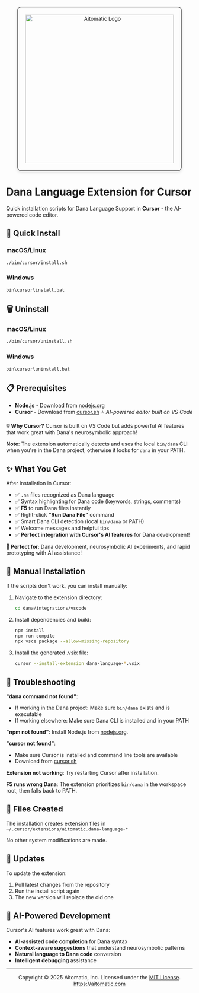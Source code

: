 <p align="center">
  <img src="https://cdn.prod.website-files.com/62a10970901ba826988ed5aa/62d942adcae82825089dabdb_aitomatic-logo-black.png" alt="Aitomatic Logo" width="400" style="border: 2px solid #666; border-radius: 10px; padding: 20px; box-shadow: 0 4px 8px rgba(0,0,0,0.1);"/>
</p>

# Dana Language Extension for Cursor

Quick installation scripts for Dana Language Support in **Cursor** - the AI-powered code editor.

## 🚀 Quick Install

### macOS/Linux
```bash
./bin/cursor/install.sh
```

### Windows
```cmd
bin\cursor\install.bat
```

## 🗑️ Uninstall

### macOS/Linux
```bash
./bin/cursor/uninstall.sh
```

### Windows
```cmd
bin\cursor\uninstall.bat
```

## 📋 Prerequisites

- **Node.js** - Download from [nodejs.org](https://nodejs.org/)
- **Cursor** - Download from [cursor.sh](https://cursor.sh/) ⭐ *AI-powered editor built on VS Code*

**💡 Why Cursor?** Cursor is built on VS Code but adds powerful AI features that work great with Dana's neurosymbolic approach!

**Note**: The extension automatically detects and uses the local `bin/dana` CLI when you're in the Dana project, otherwise it looks for `dana` in your PATH.

## ✨ What You Get

After installation in Cursor:
- ✅ `.na` files recognized as Dana language
- ✅ Syntax highlighting for Dana code (keywords, strings, comments)
- ✅ **F5** to run Dana files instantly
- ✅ Right-click **"Run Dana File"** command
- ✅ Smart Dana CLI detection (local `bin/dana` or PATH)
- ✅ Welcome messages and helpful tips
- ✅ **Perfect integration with Cursor's AI features** for Dana development!

**🎯 Perfect for**: Dana development, neurosymbolic AI experiments, and rapid prototyping with AI assistance!

## 🔧 Manual Installation

If the scripts don't work, you can install manually:

1. Navigate to the extension directory:
   ```bash
   cd dana/integrations/vscode
   ```

2. Install dependencies and build:
   ```bash
   npm install
   npm run compile
   npx vsce package --allow-missing-repository
   ```

3. Install the generated .vsix file:
   ```bash
   cursor --install-extension dana-language-*.vsix
   ```

## 🐛 Troubleshooting

**"dana command not found"**: 
- If working in the Dana project: Make sure `bin/dana` exists and is executable
- If working elsewhere: Make sure Dana CLI is installed and in your PATH

**"npm not found"**: Install Node.js from [nodejs.org](https://nodejs.org/).

**"cursor not found"**: 
- Make sure Cursor is installed and command line tools are available
- Download from [cursor.sh](https://cursor.sh/)

**Extension not working**: Try restarting Cursor after installation.

**F5 runs wrong Dana**: The extension prioritizes `bin/dana` in the workspace root, then falls back to PATH.

## 📁 Files Created

The installation creates extension files in `~/.cursor/extensions/aitomatic.dana-language-*`

No other system modifications are made.

## 🔄 Updates

To update the extension:
1. Pull latest changes from the repository
2. Run the install script again
3. The new version will replace the old one

## 🤖 AI-Powered Development

Cursor's AI features work great with Dana:
- **AI-assisted code completion** for Dana syntax
- **Context-aware suggestions** that understand neurosymbolic patterns
- **Natural language to Dana code** conversion
- **Intelligent debugging** assistance 

---
<p align="center">
Copyright © 2025 Aitomatic, Inc. Licensed under the <a href="../../LICENSE.md">MIT License</a>.
<br/>
<a href="https://aitomatic.com">https://aitomatic.com</a>
</p> 
